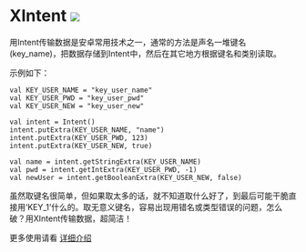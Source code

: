 # XIntent [![](https://jitpack.io/v/DonaldDu/XIntent.svg)](https://jitpack.io/#DonaldDu/XIntent)

用Intent传输数据是安卓常用技术之一，通常的方法是声名一堆键名(key_name)，把数据存储到Intent中，然后在其它地方根据键名和类别读取。

示例如下：
```
val KEY_USER_NAME = "key_user_name"
val KEY_USER_PWD = "key_user_pwd"
val KEY_USER_NEW = "key_user_new"

val intent = Intent()
intent.putExtra(KEY_USER_NAME, "name")
intent.putExtra(KEY_USER_PWD, 123)
intent.putExtra(KEY_USER_NEW, true)

val name = intent.getStringExtra(KEY_USER_NAME)
val pwd = intent.getIntExtra(KEY_USER_PWD, -1)
val newUser = intent.getBooleanExtra(KEY_USER_NEW, false)
```

虽然取键名很简单，但如果取太多的话，就不知道取什么好了，到最后可能干脆直接用‘KEY_1’什么的。取无意义键名，容易出现用错名或类型错误的问题，怎么破？用XIntent传输数据，超简洁！

更多使用请看 [详细介绍](https://www.jianshu.com/p/5989577231e3)
